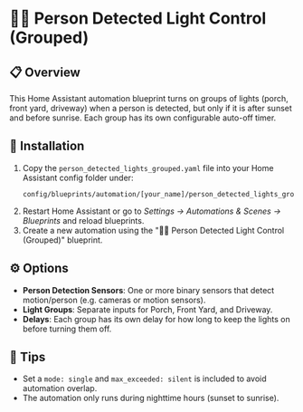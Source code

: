# 👤✨ Person Detected Light Control (Grouped)

## 📋 Overview
This Home Assistant automation blueprint turns on groups of lights (porch, front yard, driveway) when a person is detected, but only if it is after sunset and before sunrise. Each group has its own configurable auto-off timer.

## 📁 Installation
1. Copy the `person_detected_lights_grouped.yaml` file into your Home Assistant config folder under:
   ```
   config/blueprints/automation/[your_name]/person_detected_lights_grouped.yaml
   ```
2. Restart Home Assistant or go to *Settings → Automations & Scenes → Blueprints* and reload blueprints.
3. Create a new automation using the "👤✨ Person Detected Light Control (Grouped)" blueprint.

## ⚙️ Options
- **Person Detection Sensors**: One or more binary sensors that detect motion/person (e.g. cameras or motion sensors).
- **Light Groups**: Separate inputs for Porch, Front Yard, and Driveway.
- **Delays**: Each group has its own delay for how long to keep the lights on before turning them off.

## 🧠 Tips
- Set a `mode: single` and `max_exceeded: silent` is included to avoid automation overlap.
- The automation only runs during nighttime hours (sunset to sunrise).
